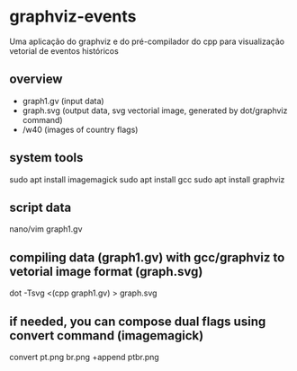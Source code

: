 # graphviz-events
Uma aplicação do graphviz e do pré-compilador do cpp para visualização vetorial de eventos históricos

## overview

- graph1.gv (input data)
- graph.svg (output data, svg vectorial image, generated by dot/graphviz command)
- /w40 (images of country flags)

## system tools

sudo apt install imagemagick
sudo apt install gcc
sudo apt install graphviz

## script data 

nano/vim graph1.gv

## compiling data (graph1.gv) with gcc/graphviz to vetorial image format (graph.svg)

dot -Tsvg <(cpp graph1.gv) > graph.svg

## if needed, you can compose dual flags using convert command (imagemagick)

convert pt.png br.png +append ptbr.png
